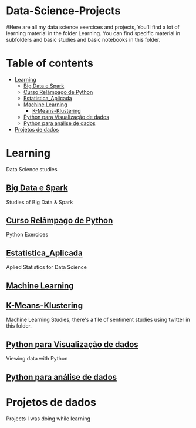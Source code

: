 # Data-Science-Projects

#Here are all my data science exercices and projects, You'll find a lot of learning material in the folder Learning. You can find specific material in subfolders and basic studies and basic notebooks in this folder.

Table of contents
=================
<!--ts-->

   * [Learning](#learning)
      * [Big Data e Spark](#Big-Data-e-Spark)
      * [Curso Relâmpago de Python](#Curso-Relâmpago-de-Python)
      * [Estatistica_Aplicada](#Estatistica-Aplicada)
      * [Machine Learning](#Machine-Learning)
        * [K-Means-Klustering](#K-Means-Klustering)
      * [Python para Visualização de dados](#Python-para-Visualização-de-dados)
      * [Python para análise de dados](Python-para-análise-de-dados)
   * [Projetos de dados](#Projetos-de-dados)
<!--te-->


Learning
========
Data Science studies

  [Big Data e Spark](https://github.com/Marcfeitosa/Data-Science-Projects/tree/main/Learning/Big%20Data%20e%20Spark)
  ------------------
  Studies of Big Data & Spark

  [Curso Relâmpago de Python](https://github.com/Marcfeitosa/Data-Science-Projects/tree/main/Learning/Curso%20Rel%C3%A2mpago%20de%20Python)
  ---------------------------
  Python Exercices
  
  [Estatistica_Aplicada](https://github.com/Marcfeitosa/Data-Science-Projects/tree/main/Learning/Estatistica_Aplicada)
  ----------------------
  Aplied Statistics for Data Science
  
  [Machine Learning](https://github.com/Marcfeitosa/Data-Science-Projects/tree/main/Learning/Machine%20Learning)
  ------------------
   [K-Means-Klustering](#https://github.com/Marcfeitosa/Data-Science-Projects/tree/main/Learning/Machine%20Learning/K-Means-Klustering)
   --------------------
  Machine Learning Studies, there's a file of sentiment studies using twitter in this folder.
  
  
  [Python para Visualização de dados](https://github.com/Marcfeitosa/Data-Science-Projects/tree/main/Learning/Python%20para%20Visualiza%C3%A7%C3%A3o%20de%20dados)
  -----------------------------------
  Viewing data with Python
  
  [Python para análise de dados](https://github.com/Marcfeitosa/Data-Science-Projects/tree/main/Learning/Python%20para%20an%C3%A1lise%20de%20dados)
  ------------------------------
  
Projetos de dados
===================
Projects I was doing while learning

